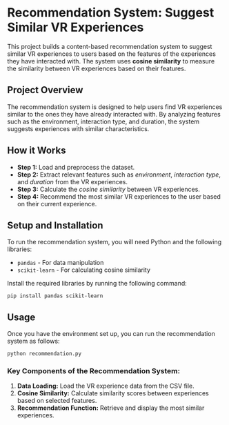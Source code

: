 
<h1>Recommendation System: Suggest Similar VR Experiences</h1>

<p>This project builds a content-based recommendation system to suggest similar VR experiences to users based on the features of the experiences they have interacted with. The system uses <strong>cosine similarity</strong> to measure the similarity between VR experiences based on their features.</p>

<h2>Project Overview</h2>
<p>The recommendation system is designed to help users find VR experiences similar to the ones they have already interacted with. By analyzing features such as the environment, interaction type, and duration, the system suggests experiences with similar characteristics.</p>

<h2>How it Works</h2>
<ul>
    <li><strong>Step 1:</strong> Load and preprocess the dataset.</li>
    <li><strong>Step 2:</strong> Extract relevant features such as <em>environment</em>, <em>interaction type</em>, and <em>duration</em> from the VR experiences.</li>
    <li><strong>Step 3:</strong> Calculate the <em>cosine similarity</em> between VR experiences.</li>
    <li><strong>Step 4:</strong> Recommend the most similar VR experiences to the user based on their current experience.</li>
</ul>

<h2>Setup and Installation</h2>
<p>To run the recommendation system, you will need Python and the following libraries:</p>
<ul>
    <li><code>pandas</code> - For data manipulation</li>
    <li><code>scikit-learn</code> - For calculating cosine similarity</li>
</ul>

<p>Install the required libraries by running the following command:</p>
<pre><code>pip install pandas scikit-learn</code></pre>

<h2>Usage</h2>
<p>Once you have the environment set up, you can run the recommendation system as follows:</p>
<pre><code>python recommendation.py</code></pre>

<h3>Key Components of the Recommendation System:</h3>
<ol>
    <li><strong>Data Loading:</strong> Load the VR experience data from the CSV file.</li>
    <li><strong>Cosine Similarity:</strong> Calculate similarity scores between experiences based on selected features.</li>
    <li><strong>Recommendation Function:</strong> Retrieve and display the most similar experiences.</li>
</ol>
